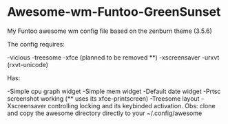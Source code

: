 # Awesome-wm-Funtoo-GreenSunset
My Funtoo awesome wm config file based on the zenburn theme (3.5.6)

The config requires:

-vicious
-treesome
-xfce (planned to be removed **)
-xscreensaver
-urxvt (rxvt-unicode)

Has:

-Simple cpu graph widget
-Simple mem widget
-Default date widget
-Prtsc screenshot working (** uses its xfce-printscreen)
-Treesome layout
-Xscreensaver controlling locking and its keybinded activation.
Obs: clone and copy the awesome directory directly to your ~/.config/awesome 
